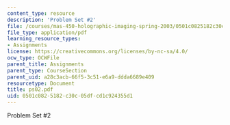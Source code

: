 ```yaml
---
content_type: resource
description: 'Problem Set #2'
file: /courses/mas-450-holographic-imaging-spring-2003/0501c0825182c30c05dfcd1c924355d1_ps02.pdf
file_type: application/pdf
learning_resource_types:
- Assignments
license: https://creativecommons.org/licenses/by-nc-sa/4.0/
ocw_type: OCWFile
parent_title: Assignments
parent_type: CourseSection
parent_uid: a28c3acb-66f5-3c51-e6a9-ddda6689e409
resourcetype: Document
title: ps02.pdf
uid: 0501c082-5182-c30c-05df-cd1c924355d1
---
```

Problem Set #2